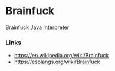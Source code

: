 # Brainfuck
Brainfuck Java Interpreter



### Links

- https://en.wikipedia.org/wiki/Brainfuck
- https://esolangs.org/wiki/Brainfuck

